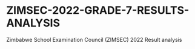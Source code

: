 # ZIMSEC-2022-GRADE-7-RESULTS-ANALYSIS
Zimbabwe School Examination Council (ZIMSEC) 2022 Result analysis

